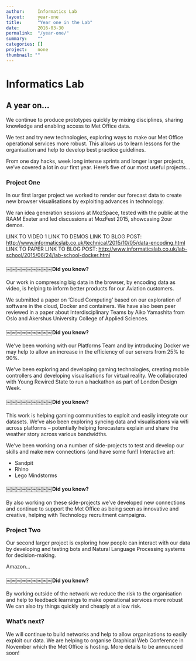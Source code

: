 ```yaml
---
author:     Informatics Lab
layout:     year-one
title:      "Year one in the Lab"
date:       2016-03-30
permalink:  "/year-one/"
summary:    ""
categories: []
project:    none
thumbnail: ""
---
```


# Informatics Lab

## A year on...

We continue to produce prototypes quickly by mixing disciplines, sharing knowledge and enabling access to Met Office data.

We test and try new technologies, exploring ways to make our Met Office operational services more robust. This allows us to learn lessons for the organisation and help to develop best practice guidelines.

From one day hacks, week long intense sprints and longer larger projects, we’ve covered a lot in our first year. Here’s five of our most useful projects...

### Project One
In our first larger project we worked to render our forecast data to create new browser visualisations by exploiting advances in technology.

We ran idea generation sessions at MozSpace, tested with the public at the RAAM Exeter and led discussions at MozFest 2015, showcasing 2our demos.

LINK TO VIDEO 1 LINK TO DEMOS
LINK TO BLOG POST: http://www.informaticslab.co.uk/technical/2015/10/05/data-encoding.html
LINK TO PAPER
LINK TO BLOG POST: http://www.informaticslab.co.uk/lab-school/2015/06/24/lab-school-docker.html

#### ￼￼￼￼￼￼￼￼￼Did you know?
Our work in compressing big data in the browser, by encoding data as video, is helping to inform better products for our Aviation customers.

We submitted a paper on ‘Cloud Computing’ based on our exploration of software in the cloud, Docker and containers. We have also been peer reviewed in a paper about Interdisciplinary Teams by Aiko Yamashita from Oslo and Akershus University College of Applied Sciences.

#### ￼￼￼￼￼￼￼￼￼Did you know?
We’ve been working with our Platforms Team and by introducing Docker we may help to allow an increase in the efficiency of our servers from 25% to 90%.

We’ve been exploring and developing gaming technologies, creating mobile controllers and developing visualisations for virtual reality. We collaborated with Young Rewired State to run a hackathon as part of London Design Week.

#### ￼￼￼￼￼￼￼￼￼Did you know?
This work is helping gaming communities to exploit and easily integrate our datasets. We’ve also been exploring syncing data and visualisations via wifi across platforms – potentially helping forecasters explain and share the weather story across various bandwidths.

We’ve been working on a number of side-projects to test and develop our skills and make new connections (and have some fun!)
Interactive art:
- Sandpit
- Rhino
- Lego Mindstorms

#### ￼￼￼￼￼￼￼￼￼Did you know?
By also working on these side-projects we’ve developed new connections and continue to support the Met Office as being seen as innovative and creative, helping with Technology recruitment campaigns.

### Project Two
Our second larger project is exploring how people can interact with our data by developing and testing bots and Natural Language Processing systems for decision-making.

Amazon...

#### ￼￼￼￼￼￼￼￼￼Did you know?
By working outside of the network we reduce the risk to the organisation and help to feedback learnings to make operational services more robust We can also try things quickly and cheaply at a low risk.

### What’s next?
We will continue to build networks and help to allow organisations to easily exploit our data.
We are helping to organise Graphical Web Conference in November which the Met Office is hosting. More details to be announced soon!
